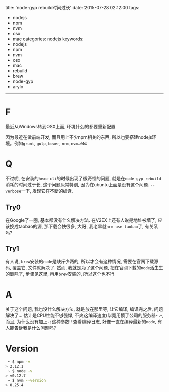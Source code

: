 title: 'node-gyp rebuild时间过长'
date: 2015-07-28 02:12:00
tags:
  - nodejs
  - npm
  - nvm
  - osx
  - mac
categories: nodejs
keywords:
  - nodejs
  - npm
  - nvm
  - osx
  - mac
  - rebuild
  - brew
  - node-gyp
  - arylo
---

# F
最近从Windows转到OSX上面, 环境什么的都要重新配置

因为最近在做前端开发, 而且用上不少npm相关的东西, 所以也要搭建nodejs环境。例如`grunt`, `gulp`, `bower`, `nrm`, `nvm`..etc

# Q
不过呢, 在安装的`hexo-cli`的时候出现了很奇怪的问题, 就是在`node-gyp rebuild`消耗的时间过于长, 这个问题灰常特别, 因为在ubuntu上面是没有这个问题. `--verbose`一下, 发现它在不断的编译.

## Try0
在Google了一圈, 基本都没有什么解决方法. 在V2EX上还有人说是地址被墙了, 应该换成taobao的源, 那下载会快很多, 大哥, 我老早就`nrm use taobao`了, 有关系吗?

## Try1
有人说, `brew`安装的`node`是缺斤少两的, 所以才会有这种情况, 需要在官网下载源码, 覆盖它, 文件就解决了.
然而, 我就是为了这个问题, 把在官网下载的`node`活生生的删除了, 步骤见[这里](https://gist.github.com/TonyMtz/d75101d9bdf764c890ef), 再用`brew`安装的, 所以这个也不行


# A
关于这个问题, 我也没什么解决方法, 就是放在那里等, 让它编译, 编译完之后, 问题解决了...
估计是CPU性能不够强悍, 不爽这编译速度(毕竟用惯了公司的服务器- .-, 而且, 为什么没有加上`-j`这种参数!!
查看编译日志, 好像一直在编译最新的`node`, 有人能告诉我是什么问题吗?

# Version
```bash
 ~ $ npm -v
> 2.12.1
 ~ $ node -v
> v0.12.7
 ~ $ nvm --version
> 0.25.4
```
